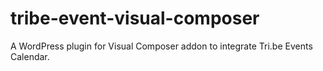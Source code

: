 tribe-event-visual-composer
===========================

A WordPress plugin for Visual Composer addon to integrate Tri.be Events Calendar.
